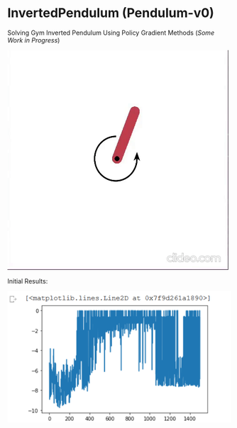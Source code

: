 # InvertedPendulum (Pendulum-v0)

Solving Gym Inverted Pendulum Using Policy Gradient Methods (*Some Work in Progress*)

![Pendulum](InvPendu.gif)

Initial Results:

![Results](InvPenduGra.png)


